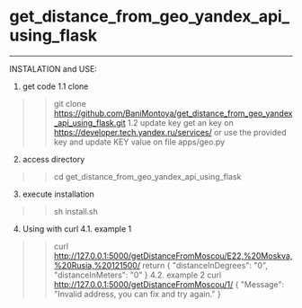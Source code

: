# get_distance_from_geo_yandex_api_using_flask

***********************************
INSTALATION and USE:

1. get code
1.1 clone
>> git clone https://github.com/BaniMontoya/get_distance_from_geo_yandex_api_using_flask.git
1.2 update key
get an key on https://developer.tech.yandex.ru/services/ or use the provided key and 
update KEY value on file apps/geo.py

2. access directory
>> cd get_distance_from_geo_yandex_api_using_flask

3. execute installation
>> sh install.sh

4. Using with curl
4.1. example 1
>> curl http://127.0.0.1:5000/getDistanceFromMoscou/E22,%20Moskva,%20Rusia,%20121500/
return {
  "distanceInDegrees": "0", 
  "distanceInMeters": "0"
}
4.2. example 2
>> curl http://127.0.0.1:5000/getDistanceFromMoscou/1/
{
  "Message": "Invalid address, you can fix and try again."
}

